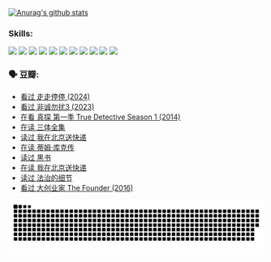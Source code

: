 
[![Anurag's github stats](https://github-readme-stats.vercel.app/api?username=w940853815)](https://github.com/anuraghazra/github-readme-stats)

### Skills:

<code><img height="32" src="https://cdn.jsdelivr.net/npm/simple-icons@v5/icons/python.svg"></code>
<code><img height="32" src="https://cdn.jsdelivr.net/npm/simple-icons@v5/icons/javascript.svg"></code>
<code><img height="32" src="https://cdn.jsdelivr.net/npm/simple-icons@v5/icons/django.svg"></code>
<code><img height="32" src="https://cdn.jsdelivr.net/npm/simple-icons@v5/icons/flask.svg"></code>
<code><img height="32" src="https://cdn.jsdelivr.net/npm/simple-icons@v5/icons/vuetify.svg"></code>
<code><img height="32" src="https://cdn.jsdelivr.net/npm/simple-icons@v5/icons/git.svg"></code>
<code><img height="32" src="https://cdn.jsdelivr.net/npm/simple-icons@v5/icons/docker.svg"></code>
<code><img height="32" src="https://cdn.jsdelivr.net/npm/simple-icons@v5/icons/postgresql.svg"></code>
<code><img height="32" src="https://cdn.jsdelivr.net/npm/simple-icons@v5/icons/elasticsearch.svg"></code>
<code><img height="32" src="https://cdn.jsdelivr.net/npm/simple-icons@v5/icons/macos.svg"></code>
<code><img height="32" src="https://cdn.jsdelivr.net/npm/simple-icons@v5/icons/linux.svg"></code>

### 🗣 豆瓣:

<!-- DOUBAN-ACTIVITIES:START -->
- [看过 走走停停‎ (2024)](https://www.douban.com/people/136069238/status/4684430230/?_i=23781836)
- [看过 非诚勿扰3‎ (2023)](https://www.douban.com/people/136069238/status/4676324100/?_i=23781836)
- [在看 真探 第一季 True Detective Season 1‎ (2014)](https://www.douban.com/people/136069238/status/4673382852/?_i=23781836)
- [在读 三体全集](https://www.douban.com/people/136069238/status/4672842521/?_i=23781836)
- [读过 我在北京送快递](https://www.douban.com/people/136069238/status/4672842036/?_i=23781836)
- [在读 蒂姆·库克传](https://www.douban.com/people/136069238/status/4663517053/?_i=23781836)
- [读过 黑书](https://www.douban.com/people/136069238/status/4663516022/?_i=23781836)
- [在读 我在北京送快递](https://www.douban.com/people/136069238/status/4658098365/?_i=23781836)
- [读过 法治的细节](https://www.douban.com/people/136069238/status/4657347558/?_i=23781836)
- [看过 大创业家 The Founder‎ (2016)](https://www.douban.com/people/136069238/status/4649667693/?_i=23781836)
<!-- DOUBAN-ACTIVITIES:END -->


![Snake animation](https://raw.githubusercontent.com/w940853815/w940853815/output/github-contribution-grid-snake.svg)

<!--
**w940853815/w940853815** is a ✨ _special_ ✨ repository because its `README.md` (this file) appears on your GitHub profile.

Here are some ideas to get you started:

- 🔭 I’m currently working on ...
- 🌱 I’m currently learning ...
- 👯 I’m looking to collaborate on ...
- 🤔 I’m looking for help with ...
- 💬 Ask me about ...
- 📫 How to reach me: ...
- 😄 Pronouns: ...
- ⚡ Fun fact: ...
-->

